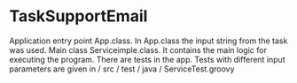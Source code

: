 # TaskSupportEmail
Application entry point App.class. In App.class
the input string from the task was used.
 Main class Serviceimple.class. It сontains the main logic for executing the program.
There are tests in the app. Tests with different input parameters are given in / src / test / java / ServiceTest.groovy
